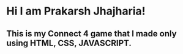 # Hi I am Prakarsh Jhajharia! 
<h2>This is my Connect 4 game that I made only using HTML, CSS, JAVASCRIPT.</h2>
